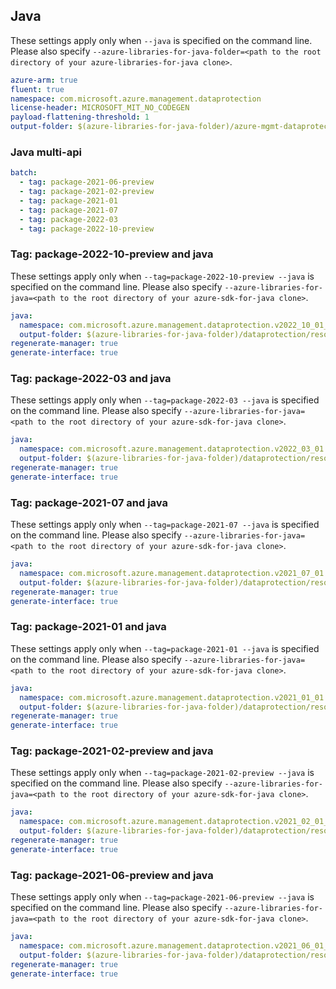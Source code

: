 ## Java

These settings apply only when `--java` is specified on the command line.
Please also specify `--azure-libraries-for-java-folder=<path to the root directory of your azure-libraries-for-java clone>`.

``` yaml $(java)
azure-arm: true
fluent: true
namespace: com.microsoft.azure.management.dataprotection
license-header: MICROSOFT_MIT_NO_CODEGEN
payload-flattening-threshold: 1
output-folder: $(azure-libraries-for-java-folder)/azure-mgmt-dataprotection
```


### Java multi-api

``` yaml $(java) && $(multiapi)
batch:
  - tag: package-2021-06-preview
  - tag: package-2021-02-preview
  - tag: package-2021-01
  - tag: package-2021-07
  - tag: package-2022-03
  - tag: package-2022-10-preview
```

### Tag: package-2022-10-preview and java

These settings apply only when `--tag=package-2022-10-preview --java` is specified on the command line.
Please also specify `--azure-libraries-for-java=<path to the root directory of your azure-sdk-for-java clone>`.

``` yaml $(tag) == 'package-22022-10-preview' && $(java) && $(multiapi)
java:
  namespace: com.microsoft.azure.management.dataprotection.v2022_10_01_preview
  output-folder: $(azure-libraries-for-java-folder)/dataprotection/resource-manager/v2022_10_01_preview
regenerate-manager: true
generate-interface: true
```

### Tag: package-2022-03 and java

These settings apply only when `--tag=package-2022-03 --java` is specified on the command line.
Please also specify `--azure-libraries-for-java=<path to the root directory of your azure-sdk-for-java clone>`.

``` yaml $(tag) == 'package-2022-03' && $(java) && $(multiapi)
java:
  namespace: com.microsoft.azure.management.dataprotection.v2022_03_01
  output-folder: $(azure-libraries-for-java-folder)/dataprotection/resource-manager/v2022_03_01
regenerate-manager: true
generate-interface: true
```

### Tag: package-2021-07 and java

These settings apply only when `--tag=package-2021-07 --java` is specified on the command line.
Please also specify `--azure-libraries-for-java=<path to the root directory of your azure-sdk-for-java clone>`.

``` yaml $(tag) == 'package-2021-07' && $(java) && $(multiapi)
java:
  namespace: com.microsoft.azure.management.dataprotection.v2021_07_01
  output-folder: $(azure-libraries-for-java-folder)/dataprotection/resource-manager/v2021_07_01
regenerate-manager: true
generate-interface: true
```

### Tag: package-2021-01 and java

These settings apply only when `--tag=package-2021-01 --java` is specified on the command line.
Please also specify `--azure-libraries-for-java=<path to the root directory of your azure-sdk-for-java clone>`.

``` yaml $(tag) == 'package-2021-01' && $(java) && $(multiapi)
java:
  namespace: com.microsoft.azure.management.dataprotection.v2021_01_01
  output-folder: $(azure-libraries-for-java-folder)/dataprotection/resource-manager/v2021_01_01
regenerate-manager: true
generate-interface: true
```

### Tag: package-2021-02-preview and java

These settings apply only when `--tag=package-2021-02-preview --java` is specified on the command line.
Please also specify `--azure-libraries-for-java=<path to the root directory of your azure-sdk-for-java clone>`.

``` yaml $(tag) == 'package-2021-02-preview' && $(java) && $(multiapi)
java:
  namespace: com.microsoft.azure.management.dataprotection.v2021_02_01_preview
  output-folder: $(azure-libraries-for-java-folder)/dataprotection/resource-manager/v2021_02_01_preview
regenerate-manager: true
generate-interface: true
```

### Tag: package-2021-06-preview and java

These settings apply only when `--tag=package-2021-06-preview --java` is specified on the command line.
Please also specify `--azure-libraries-for-java=<path to the root directory of your azure-sdk-for-java clone>`.

``` yaml $(tag) == 'package-2021-06-preview' && $(java) && $(multiapi)
java:
  namespace: com.microsoft.azure.management.dataprotection.v2021_06_01_preview
  output-folder: $(azure-libraries-for-java-folder)/dataprotection/resource-manager/v2021_06_01_preview
regenerate-manager: true
generate-interface: true
```
